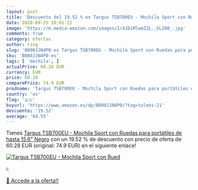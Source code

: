 ```yaml
---
layout: post
title: 'Descuento del 19.52 % en Targus TSB700EU - Mochila Sport con Rued'
date: 2020-09-25 10:01:22
image: 'https://m.media-amazon.com/images/I/41DiMlwmZ2L._SL200_.jpg'
comments: true
category: ofertas
author: ring
slug: 'B000JJN4P0-es Targus TSB700EU - Mochila Sport con Ruedas para portátiles...'
sku: 'B000JJN4P0-es'
tags: [ 'mochila', ]
actualPrice: 60.28 EUR
currency: EUR
price: 60.28
comparePrice: 74.9 EUR
prodname: 'Targus TSB700EU - Mochila Sport con Ruedas para portátiles de hasta 15.6"  Negro'
country: 'es'
flag: '🇪🇸'
buyurl: 'https://www.amazon.es/dp/B000JJN4P0/?tag=tolees-21'
descuento: '19.52'
average: '64.55'
---
```


Tienes [Targus TSB700EU - Mochila Sport con Ruedas para portátiles de hasta 15.6"  Negro](https://www.amazon.es/dp/B000JJN4P0/?tag=tolees-21) con un 19.52 % de descuento con precio de oferta de 60.28 EUR (original: 74.9 EUR) en el siguiente enlace!

[![Targus TSB700EU - Mochila Sport con Rued](https://m.media-amazon.com/images/I/41DiMlwmZ2L._SL200_.jpg)](https://www.amazon.es/dp/B000JJN4P0/?tag=tolees-21)

ℹ️:


[🛒 Accede a la oferta!!](https://www.amazon.es/dp/B000JJN4P0/?tag=tolees-21)
